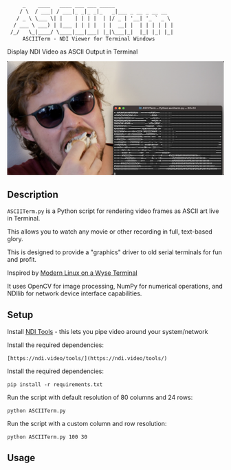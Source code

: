          _    ____   ____ ___ ___ _____                   
        / \  / ___| / ___|_ _|_ _|_   _|___ _ __ _ __ __  
       / _ \ \___ \| |    | | | |  | |/ _ | '__| '_ ` _ \ 
      / ___ \ ___) | |___ | | | |  | |  __| |  | | | | | |
     /_/   \_|____/ \____|___|___| |_|\___|_|  |_| |_| |_|
         ASCIITerm - NDI Viewer for Terminal Windows  
Display NDI Video as ASCII Output in Terminal

![ASCIITerm Screenshot](/ASCIITermHeader.png)

## Description
`ASCIITerm.py` is a Python script for rendering video frames as ASCII art live in Terminal. 

This allows you to watch any movie or other recording in full, text-based glory.

This is designed to provide a "graphics" driver to old serial terminals for fun and profit. 

Inspired by [Modern Linux on a Wyse Terminal](https://www.youtube.com/watch?v=xQTr9ZOJkC0)

It uses OpenCV for image processing, NumPy for numerical operations, and NDIlib for network device interface capabilities.

## Setup

Install [NDI Tools](https://ndi.video/tools/) - this lets you pipe video around your system/network



Install the required dependencies:
   ```
   [https://ndi.video/tools/](https://ndi.video/tools/)
   ```

Install the required dependencies:
   ```
   pip install -r requirements.txt
   ```
Run the script with default resolution of 80 columns and 24 rows:
   ```
   python ASCIITerm.py
   ```
<or> 
         
Run the script with a custom column and row resolution:
   ```
   python ASCIITerm.py 100 30
   ```

## Usage

